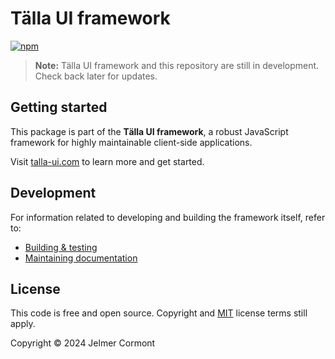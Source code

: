 # Tälla UI framework

[![npm](https://img.shields.io/npm/v/talla-ui.svg)](https://www.npmjs.com/package/talla-ui)

> **Note:** Tälla UI framework and this repository are still in development. Check back later for updates.

## Getting started

This package is part of the **Tälla UI framework**, a robust JavaScript framework for highly maintainable client-side applications.

Visit [talla-ui.com](https://talla-ui.com) to learn more and get started.

## Development

For information related to developing and building the framework itself, refer to:

- [Building & testing](./CONTRIBUTING.md)
- [Maintaining documentation](./DOCS.md)

## License

This code is free and open source. Copyright and [MIT](https://opensource.org/licenses/MIT) license terms still apply.

Copyright &copy; 2024 Jelmer Cormont
